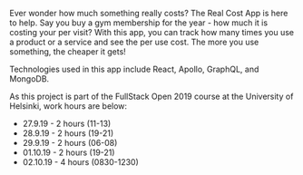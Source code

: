 <p>Ever wonder how much something really costs? The Real Cost App is here to help. Say you buy a gym membership for the year - how much it is costing your per visit? With this app, you can track how many times you use a product or a service and see the per use cost. The more you use something, the cheaper it gets!</p>

<p>Technologies used in this app include React, Apollo, GraphQL, and MongoDB.</p>

<p>As this project is part of the FullStack Open 2019 course at the University of Helsinki, work hours are below:</p>

<ul>
<li>27.9.19 - 2 hours (11-13)</li>
<li>28.9.19 - 2 hours (19-21)</li>
<li>29.9.19 - 2 hours (06-08)</li>
<li>01.10.19 - 2 hours (19-21)</li>
<li>02.10.19 - 4 hours (0830-1230)</li>
</ul>
